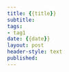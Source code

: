 ```yaml
---
title: {{title}}
subtitle: 
tags:
- tag1
date: {{date}}
layout: post
header-style: text
published:
---
```

